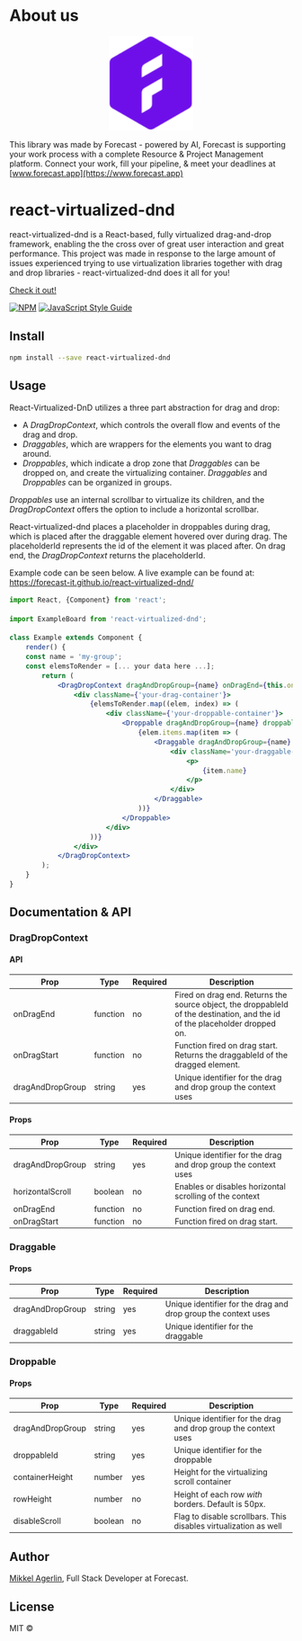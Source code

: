 # About us

<p align="center" >
  <img width='150px' src='./images/logo-v2.svg'/>
</p>

This library was made by Forecast - powered by AI, Forecast is supporting your work process with a complete Resource & Project Management platform. Connect your work, fill your pipeline, & meet your deadlines at [www.forecast.app](https://www.forecast.app)

# react-virtualized-dnd

react-virtualized-dnd is a React-based, fully virtualized drag-and-drop framework, enabling the the cross over of great user interaction and great performance.
This project was made in response to the large amount of issues experienced trying to use virtualization libraries together with drag and drop libraries - react-virtualized-dnd does it all for you!

[Check it out!](https://forecast-it.github.io/react-virtualized-dnd/)

[![NPM](https://img.shields.io/npm/v/react-virtualized-dnd.svg)](https://www.npmjs.com/package/react-virtualized-dnd) [![JavaScript Style Guide](https://img.shields.io/badge/code_style-standard-brightgreen.svg)](https://standardjs.com)

## Install

```bash
npm install --save react-virtualized-dnd
```

## Usage

React-Virtualized-DnD utilizes a three part abstraction for drag and drop:

-   A _DragDropContext_, which controls the overall flow and events of the drag and drop.
-   _Draggables_, which are wrappers for the elements you want to drag around.
-   _Droppables_, which indicate a drop zone that _Draggables_ can be dropped on, and create the virtualizing container.
    _Draggables_ and _Droppables_ can be organized in groups.

_Droppables_ use an internal scrollbar to virtualize its children, and the _DragDropContext_ offers the option to include a horizontal scrollbar.

React-virtualized-dnd places a placeholder in droppables during drag, which is placed after the draggable element hovered over during drag. The placeholderId represents the id of the element it was placed after.
On drag end, the _DragDropContext_ returns the placeholderId.

Example code can be seen below. A live example can be found at: https://forecast-it.github.io/react-virtualized-dnd/

```jsx
import React, {Component} from 'react';

import ExampleBoard from 'react-virtualized-dnd';

class Example extends Component {
	render() {
    const name = 'my-group';
    const elemsToRender = [... your data here ...];
		return (
			<DragDropContext dragAndDropGroup={name} onDragEnd={this.onDragEnd.bind(this)} horizontalScroll={true}>
				<div className={'your-drag-container'}>
					{elemsToRender.map((elem, index) => (
						<div className={'your-droppable-container'}>
							<Droppable dragAndDropGroup={name} droppableId={elem.droppableId} key={elem.droppableId}>
								{elem.items.map(item => (
									<Draggable dragAndDropGroup={name} draggableId={item.id}>
										<div className='your-draggable-element'>
											<p>
												{item.name}
											</p>
										</div>
									</Draggable>
								))}
							</Droppable>
						</div>
					))}
				</div>
			</DragDropContext>
		);
	}
}
```

## Documentation & API

### DragDropContext

#### API

| **Prop**         | **Type** | **Required** | **Description**                                                                                                             |
| ---------------- | -------- | ------------ | --------------------------------------------------------------------------------------------------------------------------- |
| onDragEnd        | function | no           | Fired on drag end. Returns the source object, the droppableId of the destination, and the id of the placeholder dropped on. |
| onDragStart      | function | no           | Function fired on drag start. Returns the draggableId of the dragged element.                                               |
| dragAndDropGroup | string   | yes          | Unique identifier for the drag and drop group the context uses                                                              |

#### Props

| **Prop**         | **Type** | **Required** | **Description**                                                |
| ---------------- | -------- | ------------ | -------------------------------------------------------------- |
| dragAndDropGroup | string   | yes          | Unique identifier for the drag and drop group the context uses |
| horizontalScroll | boolean  | no           | Enables or disables horizontal scrolling of the context        |
| onDragEnd        | function | no           | Function fired on drag end.                                    |
| onDragStart      | function | no           | Function fired on drag start.                                  |

### Draggable

#### Props

| **Prop**         | **Type** | **Required** | **Description**                                                |
| ---------------- | -------- | ------------ | -------------------------------------------------------------- |
| dragAndDropGroup | string   | yes          | Unique identifier for the drag and drop group the context uses |
| draggableId      | string   | yes          | Unique identifier for the draggable                            |

### Droppable

#### Props

| **Prop**         | **Type** | **Required** | **Description**                                                  |
| ---------------- | -------- | ------------ | ---------------------------------------------------------------- |
| dragAndDropGroup | string   | yes          | Unique identifier for the drag and drop group the context uses   |
| droppableId      | string   | yes          | Unique identifier for the droppable                              |
| containerHeight  | number   | yes          | Height for the virtualizing scroll container                     |
| rowHeight        | number   | no           | Height of each row _with_ borders. Default is 50px.              |
| disableScroll    | boolean  | no           | Flag to disable scrollbars. This disables virtualization as well |

## Author

[Mikkel Agerlin](https://github.com/MagerlinC), Full Stack Developer at Forecast.

## License

MIT ©
